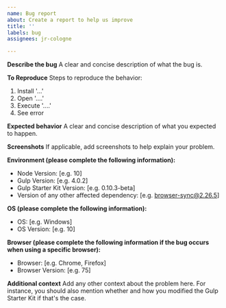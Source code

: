 ```yaml
---
name: Bug report
about: Create a report to help us improve
title: ''
labels: bug
assignees: jr-cologne

---
```


**Describe the bug**
A clear and concise description of what the bug is.

**To Reproduce**
Steps to reproduce the behavior:
1. Install '...'
2. Open '....'
3. Execute '....'
4. See error

**Expected behavior**
A clear and concise description of what you expected to happen.

**Screenshots**
If applicable, add screenshots to help explain your problem.

**Environment (please complete the following information):**
- Node Version: [e.g. 10]
- Gulp Version: [e.g. 4.0.2]
- Gulp Starter Kit Version: [e.g. 0.10.3-beta]
- Version of any other affected dependency: [e.g. browser-sync@2.26.5]

**OS (please complete the following information):**
 - OS: [e.g. Windows]
 - OS Version: [e.g. 10]

**Browser (please complete the following information if the bug occurs when using a specific browser):**
 - Browser: [e.g. Chrome, Firefox]
 - Browser Version: [e.g. 75]

**Additional context**
Add any other context about the problem here.
For instance, you should also mention whether and how you modified the Gulp Starter Kit if that's the case.

